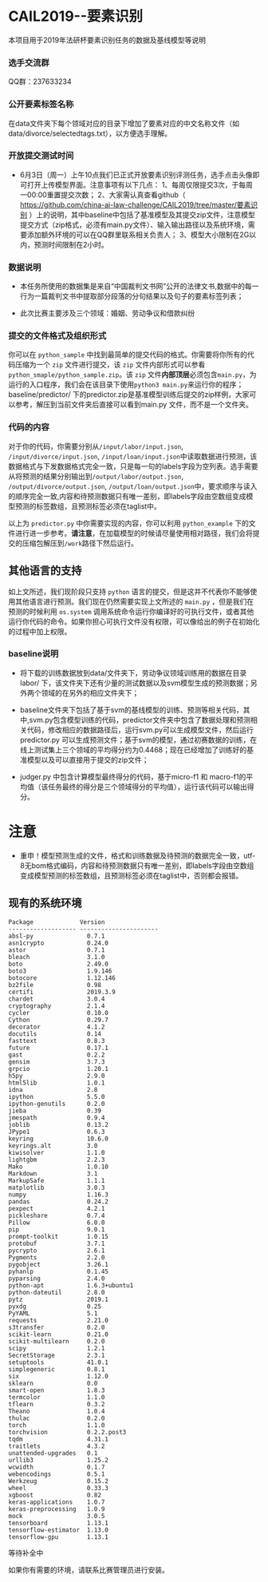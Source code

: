 # CAIL2019--要素识别
本项目用于2019年法研杯要素识别任务的数据及基线模型等说明

### 选手交流群

QQ群：237633234

### 公开要素标签名称
在data文件夹下每个领域对应的目录下增加了要素对应的中文名称文件（如data/divorce/selectedtags.txt），以方便选手理解。

### 开放提交测试时间
- 6月3日（周一）上午10点我们已正式开放要素识别评测任务，选手点击头像即可打开上传模型界面。注意事项有以下几点： 1、每周仅限提交3次，于每周一00:00重置提交次数；
2、大家需认真查看github（  https://github.com/china-ai-law-challenge/CAIL2019/tree/master/要素识别  ）上的说明，其中baseline中包括了基准模型及其提交zip文件，注意模型提交方式（zip格式，必须有main.py文件）、输入输出路径以及系统环境，需要添加额外环境的可以在QQ群里联系相关负责人；
3、模型大小限制在2G以内，预测时间限制在2小时。

### 数据说明
- 本任务所使用的数据集是来自“中国裁判文书网”公开的法律文书,数据中的每一行为一篇裁判文书中提取部分段落的分句结果以及句子的要素标签列表；

- 此次比赛主要涉及三个领域：婚姻、劳动争议和借款纠纷


### 提交的文件格式及组织形式

你可以在 ``python_sample`` 中找到最简单的提交代码的格式。你需要将你所有的代码压缩为一个 ``zip`` 文件进行提交，该 ``zip`` 文件内部形式可以参看 ``python_smaple/python_sample.zip``。该 ``zip`` 文件**内部顶层**必须包含``main.py``，为运行的入口程序，我们会在该目录下使用``python3 main.py``来运行你的程序；baseline/predictor/ 下的predictor.zip是基准模型训练后提交的zip样例，大家可以参考，解压到当前文件夹后直接可以看到main.py 文件，而不是一个文件夹。

### 代码的内容

对于你的代码，你需要分别从``/input/labor/input.json``, ``/input/divorce/input.json``, ``/input/loan/input.json``中读取数据进行预测，该数据格式与下发数据格式完全一致，只是每一句的labels字段为空列表。选手需要从将预测的结果分别输出到``/output/labor/output.json``, ``/output/divorce/output.json``, ``/output/loan/output.json``中，要求顺序与读入的顺序完全一致,内容和待预测数据只有唯一差别，即labels字段由空数组变成模型预测的标签数组，且预测标签必须在taglist中。

以上为 ``predictor.py`` 中你需要实现的内容，你可以利用 ``python_example`` 下的文件进行进一步参考。**请注意**，在加载模型的时候请尽量使用相对路径，我们会将提交的压缩包解压到``/work``路径下然后运行。


## 其他语言的支持

如上文所述，我们现阶段只支持 ``python`` 语言的提交，但是这并不代表你不能够使用其他语言进行预测。我们现在仍然需要实现上文所述的 ``main.py`` ，但是我们在预测的时候利用 ``os.system`` 调用系统命令运行你编译好的可执行文件，或者其他运行你代码的命令。如果你担心可执行文件没有权限，可以像给出的例子在初始化的过程中加上权限。


### baseline说明
- 将下载的训练数据放到data/文件夹下，劳动争议领域训练用的数据在目录labor/ 下，该文件夹下还有少量的测试数据以及svm模型生成的预测数据；另外两个领域的在另外的相应文件夹下；

- baseline文件夹下包括了基于svm的基线模型的训练、预测等相关代码，其中,svm.py包含模型训练的代码，predictor文件夹中包含了数据处理和预测相关代码，修改相应的数据路径后，运行svm.py可以生成模型文件，然后运行predictor.py 可以生成预测文件；基于svm的模型，通过初赛数据的训练，在线上测试集上三个领域的平均得分约为0.4468；现在已经增加了训练好的基准模型以及可以直接用于提交的zip文件；

- judger.py 中包含计算模型最终得分的代码，基于micro-f1 和 macro-f1的平均值（该任务最终的得分是三个领域得分的平均值），运行该代码可以输出得分。

# 注意
- 重申！模型预测生成的文件，格式和训练数据及待预测的数据完全一致，utf-8无bom格式编码，内容和待预测数据只有唯一差别，即labels字段由空数组变成模型预测的标签数组，且预测标签必须在taglist中，否则都会报错。


## 现有的系统环境

```
Package             Version               
------------------- ----------------------
absl-py               0.7.1
asn1crypto            0.24.0
astor                 0.7.1
bleach                3.1.0
boto                  2.49.0
boto3                 1.9.146
botocore              1.12.146
bz2file               0.98
certifi               2019.3.9
chardet               3.0.4
cryptography          2.1.4
cycler                0.10.0
Cython                0.29.7
decorator             4.1.2
docutils              0.14
fasttext              0.8.3
future                0.17.1
gast                  0.2.2
gensim                3.7.3
grpcio                1.20.1
h5py                  2.9.0
html5lib              1.0.1
idna                  2.8
ipython               5.5.0
ipython-genutils      0.2.0
jieba                 0.39
jmespath              0.9.4
joblib                0.13.2
JPype1                0.6.3
keyring               10.6.0
keyrings.alt          3.0
kiwisolver            1.1.0
lightgbm              2.2.3
Mako                  1.0.10
Markdown              3.1
MarkupSafe            1.1.1
matplotlib            3.0.3
numpy                 1.16.3
pandas                0.24.2
pexpect               4.2.1
pickleshare           0.7.4
Pillow                6.0.0
pip                   9.0.1
prompt-toolkit        1.0.15
protobuf              3.7.1
pycrypto              2.6.1
Pygments              2.2.0
pygobject             3.26.1
pyhanlp               0.1.45
pyparsing             2.4.0
python-apt            1.6.3+ubuntu1
python-dateutil       2.8.0
pytz                  2019.1
pyxdg                 0.25
PyYAML                5.1
requests              2.21.0
s3transfer            0.2.0
scikit-learn          0.21.0
scikit-multilearn     0.2.0
scipy                 1.2.1
SecretStorage         2.3.1
setuptools            41.0.1
simplegeneric         0.8.1
six                   1.12.0
sklearn               0.0
smart-open            1.8.3
termcolor             1.1.0
tflearn               0.3.2
Theano                1.0.4
thulac                0.2.0
torch                 1.1.0
torchvision           0.2.2.post3
tqdm                  4.31.1
traitlets             4.3.2
unattended-upgrades   0.1
urllib3               1.25.2
wcwidth               0.1.7
webencodings          0.5.1
Werkzeug              0.15.2
wheel                 0.33.3
xgboost               0.82
keras-applications    1.0.7 
keras-preprocessing   1.0.9 
mock                  3.0.5 
tensorboard           1.13.1 
tensorflow-estimator  1.13.0 
tensorflow-gpu        1.13.1
```

等待补全中

如果你有需要的环境，请联系比赛管理员进行安装。

